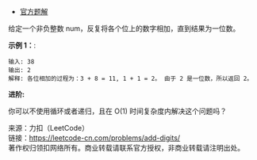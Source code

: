* [官方题解](https://leetcode-cn.com/problems/add-digits/solution/java-o1jie-fa-de-ge-ren-li-jie-by-liveforexperienc/)

给定一个非负整数 num，反复将各个位上的数字相加，直到结果为一位数。

**示例 1：**:<br>
```
输入: 38
输出: 2 
解释: 各位相加的过程为：3 + 8 = 11, 1 + 1 = 2。 由于 2 是一位数，所以返回 2。
```
**进阶:**

你可以不使用循环或者递归，且在 O(1) 时间复杂度内解决这个问题吗？

来源：力扣（LeetCode）<br>
链接：https://leetcode-cn.com/problems/add-digits/<br>
著作权归领扣网络所有。商业转载请联系官方授权，非商业转载请注明出处。<br>